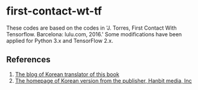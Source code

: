 # first-contact-wt-tf

These codes are based on the codes in 'J. Torres, First Contact With Tensorflow. Barcelona: lulu.com, 2016.' Some modifications have been applied for Python 3.x and TensorFlow 2.x.

## References
1. [The blog of Korean translator of this book](https://tensorflow.blog/%ED%85%90%EC%84%9C%ED%94%8C%EB%A1%9C-%EC%B2%AB%EA%B1%B8%EC%9D%8C/)
1. [The homepage of Korean version from the publisher, Hanbit media, Inc](http://www.hanbit.co.kr/store/books/look.php?p_code=B3286570432)
